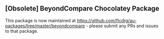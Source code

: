 ## [Obsolete] BeyondCompare Chocolatey Package

This package is now maintained at https://github.com/flcdrg/au-packages/tree/master/beyondcompare - please submit any PRs and issues to that package.
